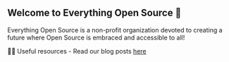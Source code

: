 ## Welcome to Everything Open Source 👋

Everything Open Source is a non-profit organization devoted to creating a future where Open Source is embraced and accessible to all!

👩‍💻 Useful resources - Read our blog posts [here](https://mesrenyamedogbe.hashnode.dev/)

<!--
-->
